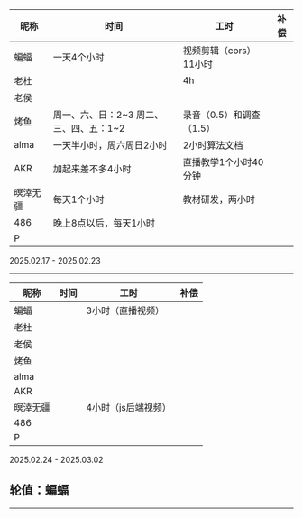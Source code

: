 | 昵称     | 时间 | 工时 | 补偿 |
| -------- | ---- | ---- | ---- |
| 蝙蝠     |   一天4个小时   |   视频剪辑（cors）11小时   |      |
| 老杜     |    |  4h    |      |
| 老侯     |      |      |      |
| 烤鱼     |     周一、六、日：2~3 周二、三、四、五：1~2   |    录音（0.5）和调查（1.5）   |      |
| alma     |   一天半小时，周六周日2小时   |    2小时算法文档  |      |
| AKR      |   加起来差不多4小时   |   直播教学1个小时40分钟   |      |
| 暝涬无疆 |  每天1个小时    |   教材研发，两小时   |      |
| 486      |   晚上8点以后，每天1小时   |      |      |
| P        |      |      |      |

2025.02.17 - 2025.02.23

---



| 昵称     | 时间 | 工时 | 补偿 |
| -------- | ---- | ---- | ---- |
| 蝙蝠     |      |   3小时（直播视频）   |      |
| 老杜     |      |      |      |
| 老侯     |      |      |      |
| 烤鱼     |      |     |      |
| alma     |      |      |      |
| AKR      |      |      |      |
| 暝涬无疆 |      |   4小时（js后端视频）   |      |
| 486      |      |      |      |
| P        |      |      |      |

2025.02.24 - 2025.03.02

## 轮值：蝙蝠

---


